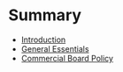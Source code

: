 # Summary

* [Introduction](README.md)
* [General Essentials](general_essentials.md)
* [Commercial Board Policy](commercial_board_policy.md)

